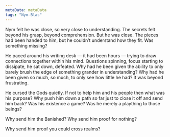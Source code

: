 ```yaml
---
metaData: metaData
tags: "Nym-Blas"
---
```


Nym felt he was close, so very close to understanding. The secrets felt beyond his grasp, beyond comprehension. But he was close. The pieces had been handed to him, but he couldn’t understand how they fit. Was something missing?

He paced around his writing desk — it had been hours — trying to draw connections together within his mind. Questions spinning, focus starting to dissipate, he sat down, defeated. Why had he been given the ability to only barely brush the edge of something grander in understanding? Why had he been given so much, so much, to only see how little he had? It was beyond frustrating. 

He cursed the Gods quietly. If not to help him and his people then what was his purpose? Why push him down a path so far just to close it off and send him back? Was his existence a game? Was he merely a plaything to those beings? 

Why send him the Banished? Why send him proof for nothing? 

Why send him proof you could cross realms?
